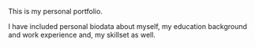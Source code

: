 This is my personal portfolio.

I have included personal biodata about myself, my education background and work experience and, my skillset as well.